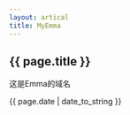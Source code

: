```yaml
---
layout: artical
title: MyEmma
---
```

<h2>{{ page.title }}</h2>
<p>这是Emma的域名</p>
<p>{{ page.date | date_to_string }}</p>